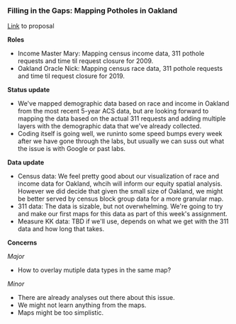 ### Filling in the Gaps: Mapping Potholes in Oakland

[Link](https://github.com/maryalicewilliams/Nick_MaryAlice_Potholes/blob/main/Group%20Assignments/Assignment%201.md) to proposal 

**Roles** 
- Income Master Mary: Mapping census income data, 311 pothole requests and time til request closure for 2009. 
- Oakland Oracle Nick: Mapping census race data, 311 pothole requests and time til request closure for 2019.  

**Status update**
- We've mapped demographic data based on race and income in Oakland from the most recent 5-year ACS data, but are looking forward to mapping the data based on the actual 311 requests and adding multiple layers with the demographic data that we've already collected.
- Coding itself is going well, we runinto some speed bumps every week after we have gone through the labs, but usually we can suss out what the issue is with Google or past labs.

**Data update**
- Census data: We feel pretty good about our visualization of race and income data for Oakland, whcih will inform our equity spatial analysis. However we did decide that given the small size of Oakland, we might be better served by census block group data for a more granular map. 
- 311 data: The data is sizable, but not overwhelming. We're going to try and make our first maps for this data as part of this week's assignment. 
- Measure KK data: TBD if we'll use, depends on what we get with the 311 data and how long that takes. 

**Concerns** 

*Major* 
- How to overlay mutiple data types in the same map? 

*Minor*
- There are already analyses out there about this issue.
- We might not learn anything from the maps. 
- Maps might be too simplistic. 

